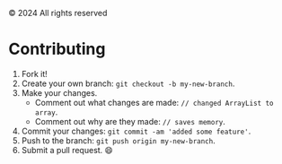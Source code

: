 © 2024 All rights reserved

# Contributing
1. Fork it!
2. Create your own branch: `git checkout -b my-new-branch`.
3. Make your changes.
   - Comment out what changes are made: `// changed ArrayList to array`.
   - Comment out why are they made: `// saves memory`.
3. Commit your changes: `git commit -am 'added some feature'`.
4. Push to the branch: `git push origin my-new-branch`.
5. Submit a pull request. :smile:
